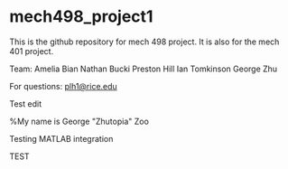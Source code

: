 # mech498_project1
This is the github repository for mech 498 project. It is also for the mech 401 project. 

Team:
Amelia Bian
Nathan Bucki
Preston Hill
Ian Tomkinson
George Zhu

For questions:
plh1@rice.edu

Test edit


%My name is George "Zhutopia" Zoo

Testing MATLAB integration

TEST